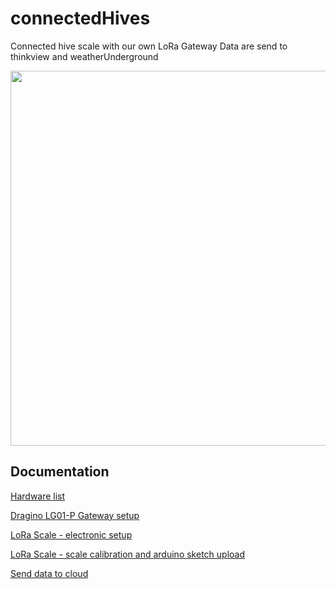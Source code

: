 # connectedHives
Connected hive scale with our own LoRa Gateway
Data are send to thinkview and weatherUnderground

<img src="https://raw.github.com/luigi1809/connectedHives/master/img/scale.jpg" width="600">

Documentation
--------------------
[Hardware list](https://github.com/luigi1809/connectedHives/blob/master/doc/hardware_list.md)

[Dragino LG01-P Gateway setup](https://github.com/luigi1809/connectedHives/blob/master/doc/gateway.md)

[LoRa Scale - electronic setup](https://github.com/luigi1809/connectedHives/blob/master/doc/lora_scale.md)

[LoRa Scale - scale calibration and arduino sketch upload](https://github.com/luigi1809/connectedHives/blob/master/doc/lora_scale.md)

[Send data to cloud](https://github.com/luigi1809/connectedHives/blob/master/doc/cloud.md)
